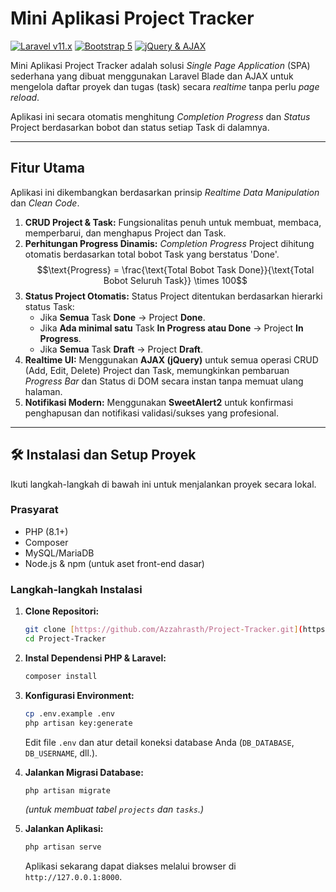 # Mini Aplikasi Project Tracker

[![Laravel v11.x](https://img.shields.io/badge/Laravel-11-FF2D20?style=for-the-badge&logo=laravel)](https://laravel.com/)
[![Bootstrap 5](https://img.shields.io/badge/Bootstrap-5-7952B3?style=for-the-badge&logo=bootstrap)](https://getbootstrap.com/)
[![jQuery & AJAX](https://img.shields.io/badge/JavaScript-jQuery%20%26%20AJAX-0769AD?style=for-the-badge&logo=jquery)](https://jquery.com/)

Mini Aplikasi Project Tracker adalah solusi *Single Page Application* (SPA) sederhana yang dibuat menggunakan Laravel Blade dan AJAX untuk mengelola daftar proyek dan tugas (task) secara *realtime* tanpa perlu *page reload*.

Aplikasi ini secara otomatis menghitung *Completion Progress* dan *Status* Project berdasarkan bobot dan status setiap Task di dalamnya.

---

## Fitur Utama

Aplikasi ini dikembangkan berdasarkan prinsip *Realtime Data Manipulation* dan *Clean Code*.

1.  **CRUD Project & Task:** Fungsionalitas penuh untuk membuat, membaca, memperbarui, dan menghapus Project dan Task.
2.  **Perhitungan Progress Dinamis:** *Completion Progress* Project dihitung otomatis berdasarkan total bobot Task yang berstatus 'Done'.
    $$\text{Progress} = \frac{\text{Total Bobot Task Done}}{\text{Total Bobot Seluruh Task}} \times 100$$
3.  **Status Project Otomatis:** Status Project ditentukan berdasarkan hierarki status Task:
    * Jika **Semua** Task **Done** $\rightarrow$ Project **Done**.
    * Jika **Ada minimal satu** Task **In Progress atau Done** $\rightarrow$ Project **In Progress**.
    * Jika **Semua** Task **Draft** $\rightarrow$ Project **Draft**.
4.  **Realtime UI:** Menggunakan **AJAX (jQuery)** untuk semua operasi CRUD (Add, Edit, Delete) Project dan Task, memungkinkan pembaruan *Progress Bar* dan Status di DOM secara instan tanpa memuat ulang halaman.
5.  **Notifikasi Modern:** Menggunakan **SweetAlert2** untuk konfirmasi penghapusan dan notifikasi validasi/sukses yang profesional.

---

## 🛠️ Instalasi dan Setup Proyek

Ikuti langkah-langkah di bawah ini untuk menjalankan proyek secara lokal.

### Prasyarat

* PHP (8.1+)
* Composer
* MySQL/MariaDB
* Node.js & npm (untuk aset front-end dasar)

### Langkah-langkah Instalasi

1.  **Clone Repositori:**
    ```bash
    git clone [https://github.com/Azzahrasth/Project-Tracker.git](https://github.com/Azzahrasth/Project-Tracker.git)
    cd Project-Tracker
    ```

2.  **Instal Dependensi PHP & Laravel:**
    ```bash
    composer install
    ```

3.  **Konfigurasi Environment:**
    ```bash
    cp .env.example .env
    php artisan key:generate
    ```
    Edit file `.env` dan atur detail koneksi database Anda (`DB_DATABASE`, `DB_USERNAME`, dll.).

4.  **Jalankan Migrasi Database:**
    ```bash
    php artisan migrate
    ```
    *(untuk membuat tabel `projects` dan `tasks`.)*

5.  **Jalankan Aplikasi:**
    ```bash
    php artisan serve
    ```
    Aplikasi sekarang dapat diakses melalui browser di `http://127.0.0.1:8000`.
